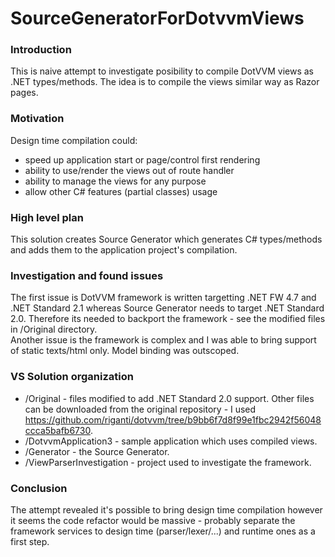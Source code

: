 # SourceGeneratorForDotvvmViews

### Introduction
This is naive attempt to investigate posibility to compile DotVVM views as .NET types/methods. The idea is to compile the views similar way as Razor pages.

### Motivation
Design time compilation could:
- speed up application start or page/control first rendering
- ability to use/render the views out of route handler
- ability to manage the views for any purpose
- allow other C# features (partial classes) usage

### High level plan
This solution creates Source Generator which generates C# types/methods and adds them to the application project's compilation.

### Investigation and found issues
The first issue is DotVVM framework is written targetting .NET FW 4.7 and .NET Standard 2.1 whereas Source Generator needs to target .NET Standard 2.0. Therefore its needed to backport the framework - see the modified files in /Original directory.  
Another issue is the framework is complex and I was able to bring support of static texts/html only. Model binding was outscoped.

### VS Solution organization
- /Original - files modified to add .NET Standard 2.0 support. Other files can be downloaded from the original repository - I used https://github.com/riganti/dotvvm/tree/b9bb6f7d8f99e1fbc2942f56048ccca5bafb6730.
- /DotvvmApplication3 - sample application which uses compiled views.
- /Generator - the Source Generator.
- /ViewParserInvestigation - project used to investigate the framework.

### Conclusion
The attempt revealed it's possible to bring design time compilation however it seems the code refactor would be massive - probably separate the framework services to design time (parser/lexer/...) and runtime ones as a first step.

